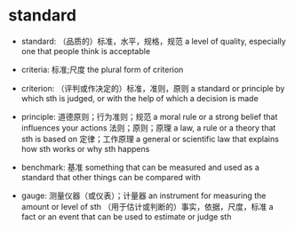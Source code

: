 # standard

- standard: （品质的）标准，水平，规格，规范 a level of quality, especially one that people think is acceptable

- criteria: 标准;尺度 the plural form of criterion
- criterion: （评判或作决定的）标准，准则，原则 a standard or principle by which sth is judged, or with the help of which a decision is made

- principle: 道德原则；行为准则；规范 a moral rule or a strong belief that influences your actions 法则；原则；原理 a law, a rule or a theory that sth is based on
定律；工作原理 a general or scientific law that explains how sth works or why sth happens

- benchmark: 基准 something that can be measured and used as a standard that other things can be compared with

- gauge: 测量仪器（或仪表）；计量器 an instrument for measuring the amount or level of sth （用于估计或判断的）事实，依据，尺度，标准 a fact or an event that can be used to estimate or judge sth
